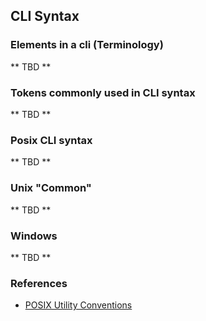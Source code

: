 ## CLI Syntax

### Elements in a cli (Terminology)
** TBD **

### Tokens commonly used in CLI syntax
** TBD **

### Posix CLI syntax
** TBD **

### Unix "Common"
** TBD **

### Windows
** TBD **

### References
* [POSIX Utility Conventions][POSIX Utility Conventions]


[POSIX Utility Conventions]: http://pubs.opengroup.org/onlinepubs/9699919799/basedefs/V1_chap12.html
